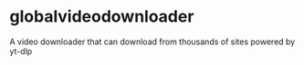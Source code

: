 # globalvideodownloader
A video downloader that can download from thousands of sites powered by yt-dlp
